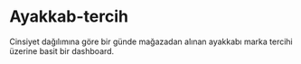 # Ayakkab-tercih
Cinsiyet dağılımına göre bir günde mağazadan alınan ayakkabı marka tercihi üzerine basit  bir dashboard.
